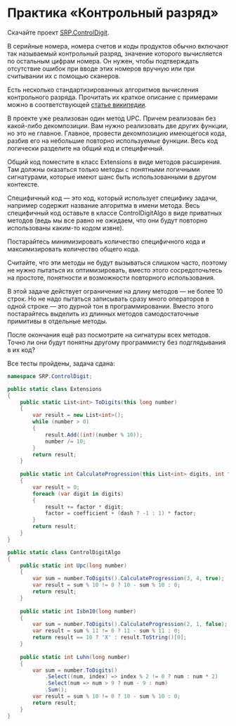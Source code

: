 # Практика «Контрольный разряд»

Скачайте проект [SRP.ControlDigit](SRP.ControlDigit.zip).

В серийные номера, номера счетов и коды продуктов обычно включают так называемый контрольный разряд, значение которого вычисляется по остальным цифрам номера. Он нужен, чтобы подтверждать отсутствие ошибок при вводе этих номеров вручную или при считывании их с помощью сканеров.

Есть несколько стандартизированных алгоритмов вычисления контрольного разряда. Прочитать их краткое описание с примерами можно в соответствующей [статье википедии](https://en.wikipedia.org/wiki/Check_digit).

В проекте уже реализован один метод UPC. Причем реализован без какой-либо декомпозиции. Вам нужно реализовать две других функции, но это не главное. Главное, провести декомпозицию имеющегося кода, разбив его на небольшие повторно используемые функции. Весь код логически разделите на общий код и специфичный.

Общий код поместите в класс Extensions в виде методов расширения. Там должны оказаться только методы с понятными логичными сигнатурами, которые имеют шанс быть использованными в другом контексте.

Специфичный код — это код, который использует специфику задачи, например содержит название алгоритма в имени метода. Весь специфичный код оставьте в классе ControlDigitAlgo в виде приватных методов (ведь мы все равно не ожидаем, что они будут повторно использованы каким-то кодом извне).

Постарайтесь минимизировать количество специфичного кода и максимизировать количество общего кода.

Считайте, что эти методы не будут вызываться слишком часто, поэтому не нужно пытаться их оптимизировать, вместо этого сосредоточьтесь на простоте, понятности и возможности повторного использования.

В этой задаче действует ограничение на длину методов — не более 10 строк. Но не надо пытаться записывать сразу много операторов в одной строке — это дурной тон в программировании. Вместо этого постарайтесь выделить из длинных методов самодостаточные примитивы в отдельные методы.

После окончания ещё раз посмотрите на сигнатуры всех методов. Точно ли они будут понятны другому программисту без подглядывания в их код?

Все тесты пройдены, задача сдана:
```cs
namespace SRP.ControlDigit;

public static class Extensions
{
    public static List<int> ToDigits(this long number)
    {
        var result = new List<int>();
        while (number > 0)
        {
            result.Add((int)(number % 10));
            number /= 10;
        }
        return result;
    }
    
    public static int CalculateProgression(this List<int> digits, int factor, int coefficient, bool dash)
    {
        var result = 0;
        foreach (var digit in digits)
        {
            result += factor * digit;
            factor = coefficient + (dash ? -1 : 1) * factor;
        }
        return result;
    }
}

public static class ControlDigitAlgo
{
    public static int Upc(long number)
    {
        var sum = number.ToDigits().CalculateProgression(3, 4, true);
        var result = sum % 10 != 0 ? 10 - sum % 10 : 0;
        return result;
    }
    
    public static int Isbn10(long number)
    {
        var sum = number.ToDigits().CalculateProgression(2, 1, false);
        var result = sum % 11 != 0 ? 11 - sum % 11 : 0;
        return result == 10 ? 'X' : result.ToString()[0];
    }
    
    public static int Luhn(long number)
    {
        var sum = number.ToDigits()
            .Select((num, index) => index % 2 != 0 ? num : num * 2)
            .Select(num => num > 9 ? num - 9 : num)
            .Sum();
        var result = sum % 10 != 0 ? 10 - sum % 10 : 0;
        return result;
    }
}
```
